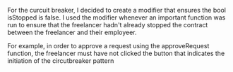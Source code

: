 
For the curcuit breaker, I decided to create a modifier that ensures the bool isStopped is false. I used the modifier whenever an important function was run to ensure that the freelancer hadn't already stopped the contract between the freelancer and their employeer. 

For example, in order to approve a request using the approveRequest function, the freelancer must have not clicked the button that indicates the initiation of the circutbreaker pattern 
